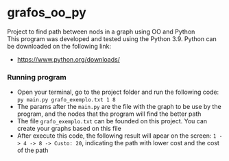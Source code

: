 # grafos_oo_py
Project to find path between nods in a graph using OO and Python<br/>
This program was developed and tested using the Python 3.9. Python can be downloaded on the following link:
- https://www.python.org/downloads/

### Running program

- Open your terminal, go to the project folder and run the following code: `py main.py grafo_exemplo.txt 1 8`
- The params after the `main.py` are the file with the graph to be use by the program, and the nodes that the program will find the better path
- The file `grafo_exemplo.txt` can be founded on this project. You can create your graphs based on this file
- After execute this code, the following result will apear on the screen: `1 -> 4 -> 8 -> Custo: 20`, indicating the path with lower cost and the cost of the path
